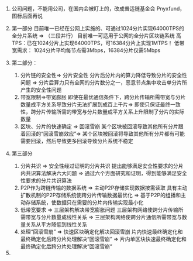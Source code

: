 1. 公司问题，不能用公司，在国内会被盯上的，改成普适链基金会 Pnyxfund，图标后面再说
2. 第一部分
   目前唯一已经在公网上实施的、可通过1024分片实现64000TPS的全分片系统 => 
   （三段并行）
   目前唯一可适用于公网的全分片区块链系统
   高TPS：已在1024分片上实现64000TPS，可16384分片上实现1MTPS！
   低带宽需求： 1024分片平均每节点需3Mbps，16384分片仅需5Mbps
3. 第二部分：
   1. 分片链的安全性=> 分片安全性
        分片后分片内的算力降低导致分片的安全性问题 => 
        分片后算力只有全网的分片数分之一，恶意节点集中攻击单分片所产生的安全性问题
   1. 带宽限制=>带宽膨胀
        即使在最优通信条件下，跨分片传输所需带宽与分片数量成平方关系导致分片无法扩展到成百上千片=>
        即使只保证最终一致性，跨分片传输所需的带宽与分片数量成平方关系上升限制了分片的实际数量
   2. 区块、分片的快速确定 => 回滚雪崩
        某个区块被回滚导致其他所有分片跟着回滚的“回滚雪崩效应”=>
        某个区块被回滚将导致其他所有分片都有可能需要回滚，然后导致更多回滚导致分片系统不稳定
3. 第三部分
   1. 分片共识                =>    安全性经过证明的分片共识
        提出能够满足安全性要求的分片内共识算法解决六大问题 => 
        通过六个方面研究和证明，得到能够满足安全性要求的分片共识算法
   2. P2P作为跨链传输的数据系统  =>   主动P2P存储实现数据按需读取
        具有主动扩散机制的P2P存储系统使跨分片传输数据最优化 => 
        基于P2P的组播和主动存储系统，使数据只在需要的分片内传输实现最小化
   3.  低带宽要求              =>   三层架构解决带宽膨胀问题
        三层架构网络使跨分片传输所需带宽与分片数量成线性关系 => 
        三层架构网络使跨分片通信所需带宽与数量关系从平方降低到线性关系
   4.  处理“回滚雪崩”          =>    快速区块确定化解决回滚雪崩
        片内快速最终确定化和最终确定化后跨分片处理解决“回滚雪崩” => 
        片内单区块快速最终确定化和最终确定化后跨分片处理解决“回滚雪崩“

4. 